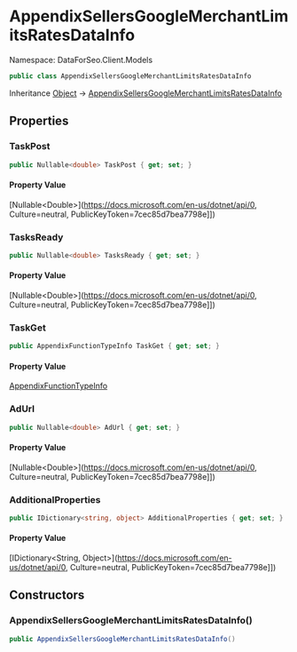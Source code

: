 # AppendixSellersGoogleMerchantLimitsRatesDataInfo

Namespace: DataForSeo.Client.Models

```csharp
public class AppendixSellersGoogleMerchantLimitsRatesDataInfo
```

Inheritance [Object](https://docs.microsoft.com/en-us/dotnet/api/Object) → [AppendixSellersGoogleMerchantLimitsRatesDataInfo](./AppendixSellersGoogleMerchantLimitsRatesDataInfo.md)

## Properties

### **TaskPost**

```csharp
public Nullable<double> TaskPost { get; set; }
```

#### Property Value

[Nullable&lt;Double&gt;](https://docs.microsoft.com/en-us/dotnet/api/0, Culture=neutral, PublicKeyToken=7cec85d7bea7798e]])<br>

### **TasksReady**

```csharp
public Nullable<double> TasksReady { get; set; }
```

#### Property Value

[Nullable&lt;Double&gt;](https://docs.microsoft.com/en-us/dotnet/api/0, Culture=neutral, PublicKeyToken=7cec85d7bea7798e]])<br>

### **TaskGet**

```csharp
public AppendixFunctionTypeInfo TaskGet { get; set; }
```

#### Property Value

[AppendixFunctionTypeInfo](./AppendixFunctionTypeInfo.md)<br>

### **AdUrl**

```csharp
public Nullable<double> AdUrl { get; set; }
```

#### Property Value

[Nullable&lt;Double&gt;](https://docs.microsoft.com/en-us/dotnet/api/0, Culture=neutral, PublicKeyToken=7cec85d7bea7798e]])<br>

### **AdditionalProperties**

```csharp
public IDictionary<string, object> AdditionalProperties { get; set; }
```

#### Property Value

[IDictionary&lt;String, Object&gt;](https://docs.microsoft.com/en-us/dotnet/api/0, Culture=neutral, PublicKeyToken=7cec85d7bea7798e]])<br>

## Constructors

### **AppendixSellersGoogleMerchantLimitsRatesDataInfo()**

```csharp
public AppendixSellersGoogleMerchantLimitsRatesDataInfo()
```
